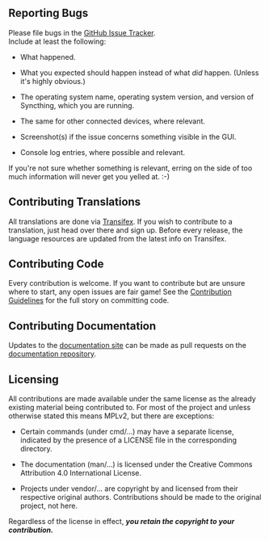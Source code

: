 ## Reporting Bugs

Please file bugs in the [GitHub Issue Tracker][issue tracker].  
Include at least the following:

 - What happened.
 
 - What you expected should happen instead of what *did* happen. 
   (Unless it's highly obvious.)

 - The operating system name, operating system version, 
   and version of Syncthing, which you are running.

 - The same for other connected devices, where relevant.

 - Screenshot(s) if the issue concerns something visible in the GUI.

 - Console log entries, where possible and relevant.

If you're not sure whether something is relevant, erring on the side of
too much information will never get you yelled at. :-)

## Contributing Translations

All translations are done via [Transifex][transifex]. 
If you wish to contribute to a translation, just head over there and sign up.
Before every release, the language resources are updated from the latest info 
on Transifex.

## Contributing Code

Every contribution is welcome. 
If you want to contribute but are unsure where to start, 
any open issues are fair game! 
See the [Contribution Guidelines][contributing] 
for the full story on committing code.

## Contributing Documentation

Updates to the [documentation site][documentation]
can be made as pull requests on the [documentation repository][docs repo].

## Licensing

All contributions are made available under the same license as 
the already existing material being contributed to. 
For most of the project and unless otherwise stated this means MPLv2, 
but there are exceptions:

- Certain commands (under cmd/...) may have a separate license, indicated by
  the presence of a LICENSE file in the corresponding directory.

- The documentation (man/...) is licensed under the Creative Commons
  Attribution 4.0 International License.

- Projects under vendor/... are copyright by and licensed from their
  respective original authors. Contributions should be made to the original
  project, not here.

Regardless of the license in effect, ___you retain the copyright to your
contribution.___

[issue tracker]: https://github.com/syncthing/syncthing/issues
[transifex]:     https://www.transifex.com/projects/p/syncthing/
[contributing]:  https://docs.syncthing.net/dev/contributing.html
[documentation]: https://docs.syncthing.net/
[docs repo]:     https://github.com/syncthing/docs